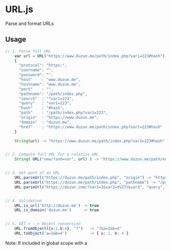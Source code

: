 # URL.js
Parse and format URLs


## Usage

```javascript
// 1. Parse full URL
    var url = URL("https://www.duzun.me/path/index.php?var1=223#hash") ->
    {
      "protocol": "https:",
      "username": "",
      "password": "",
      "host"    : "www.duzun.me",
      "hostname": "www.duzun.me",
      "port"    : "",
      "pathname": "/path/index.php",
      "search"  : "?var1=223",
      "query"   : "var1=223",
      "hash"    : "#hash",
      "path"    : "/path/index.php?var1=223",
      "origin"  : "https://www.duzun.me",
      "domain"  : "duzun.me",
      "href"    : "https://www.duzun.me/path/index.php?var1=223#hash"
    }

    String(url) -> "https://www.duzun.me/path/index.php?var1=223#hash"


// 2. Compute full URL for a relative URL
    String( URL("new/?and=var", url) ) -> "https://www.duzun.me/path/new/?and=var"


// 3. Get part of an URL
    URL.parseUrl("https://duzun.me/path/index.php", "origin") -> "https://duzun.me"
    URL.parseUrl("https://duzun.me/path/index.php", "pathname") -> "/path/index.php"
    URL.parseUrl("https://duzun.com/?var1=2&var2=d%27t&var3", "query", true) -> { var1: "2", var2: "d't", var3: "" }


// 4. Validation
    URL.is_url('http://duzun.me') -> true
    URL.is_domain('duzun.me')     -> true


// 5. GET < - > Object conversion
    URL.fromObject({a:1,b:4}, "?")   -> "?&a=1&b=4"
    URL.toObject('a=1&b=4')          -> { a: 1, b: 4 }

```

Note:   If included in global scope with a <script> tag,
        you can `var URLJS = URL.noConflict()` to restore original `window.URL` and
        keep using `URLJS` in your module.
